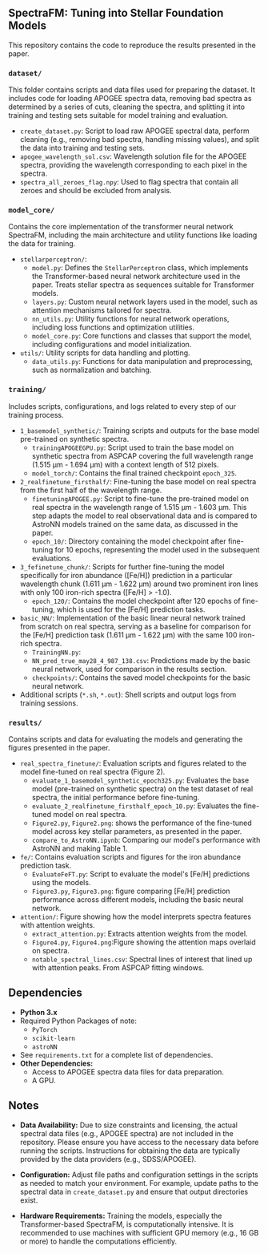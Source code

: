 ## SpectraFM: Tuning into Stellar Foundation Models

This repository contains the code to reproduce the results presented in the paper.


### `dataset/`

This folder contains scripts and data files used for preparing the dataset. It includes code for loading APOGEE spectra data, removing bad spectra as determined by a series of cuts, cleaning the spectra, and splitting it into training and testing sets suitable for model training and evaluation.

- `create_dataset.py`: Script to load raw APOGEE spectral data, perform cleaning (e.g., removing bad spectra, handling missing values), and split the data into training and testing sets.
- `apogee_wavelength_sol.csv`: Wavelength solution file for the APOGEE spectra, providing the wavelength corresponding to each pixel in the spectra.
- `spectra_all_zeroes_flag.npy`: Used to flag spectra that contain all zeroes and should be excluded from analysis.


### `model_core/`

Contains the core implementation of the transformer neural network SpectraFM, including the main architecture and utility functions like loading the data for training.

- `stellarperceptron/`:
  - `model.py`: Defines the `StellarPerceptron` class, which implements the Transformer-based neural network architecture used in the paper. Treats stellar spectra as sequences suitable for Transformer models.
  - `layers.py`: Custom neural network layers used in the model, such as attention mechanisms tailored for spectra.
  - `nn_utils.py`: Utility functions for neural network operations, including loss functions and optimization utilities.
  - `model_core.py`: Core functions and classes that support the model, including configurations and model initialization.
- `utils/`: Utility scripts for data handling and plotting.
  - `data_utils.py`: Functions for data manipulation and preprocessing, such as normalization and batching.

### `training/`

Includes scripts, configurations, and logs related to every step of our training process.

- `1_basemodel_synthetic/`: Training scripts and outputs for the base model pre-trained on synthetic spectra.
  - `trainingAPOGEEGPU.py`: Script used to train the base model on synthetic spectra from ASPCAP covering the full wavelength range (1.515 μm - 1.694 μm) with a context length of 512 pixels.
  - `model_torch/`: Contains the final trained checkpoint `epoch_325`.
- `2_realfinetune_firsthalf/`: Fine-tuning the base model on real spectra from the first half of the wavelength range.
  - `finetuningAPOGEE.py`: Script to fine-tune the pre-trained model on real spectra in the wavelength range of 1.515 μm - 1.603 μm. This step adapts the model to real observational data and is compared to AstroNN models trained on the same data, as discussed in the paper.
  - `epoch_10/`: Directory containing the model checkpoint after fine-tuning for 10 epochs, representing the model used in the subsequent evaluations.
- `3_fefinetune_chunk/`: Scripts for further fine-tuning the model specifically for iron abundance ([Fe/H]) prediction in a particular wavelength chunk (1.611 μm - 1.622 μm) around two prominent iron lines with only 100 iron-rich spectra ([Fe/H] > -1.0).
  - `epoch_120/`: Contains the model checkpoint after 120 epochs of fine-tuning, which is used for the [Fe/H] prediction tasks.
- `basic_NN/`: Implementation of the basic linear neural network trained from scratch on real spectra, serving as a baseline for comparison for the [Fe/H] prediction task (1.611 μm - 1.622 μm) with the same 100 iron-rich spectra.
  - `TrainingNN.py`:
  - `NN_pred_true_may28_4_987_138.csv`: Predictions made by the basic neural network, used for comparison in the results section.
  - `checkpoints/`: Contains the saved model checkpoints for the basic neural network.
- Additional scripts (`*.sh`, `*.out`): Shell scripts and output logs from training sessions.

### `results/`

Contains scripts and data for evaluating the models and generating the figures presented in the paper.

- `real_spectra_finetune/`: Evaluation scripts and figures related to the model fine-tuned on real spectra (Figure 2).
  - `evaluate_1_basemodel_synthetic_epoch325.py`: Evaluates the base model (pre-trained on synthetic spectra) on the test dataset of real spectra, the initial performance before fine-tuning.
  - `evaluate_2_realfinetune_firsthalf_epoch_10.py`: Evaluates the fine-tuned model on real spectra.
  - `Figure2.py`, `Figure2.png`: shows the performance of the fine-tuned model across key stellar parameters, as presented in the paper.
  - `compare_to_AstroNN.ipynb`: Comparing our model's performance with AstroNN and making Table 1.
- `fe/`: Contains evaluation scripts and figures for the iron abundance prediction task.
  - `EvaluateFeFT.py`: Script to evaluate the model's [Fe/H] predictions using the models.
  - `Figure3.py`, `Figure3.png`: figure comparing [Fe/H] prediction performance across different models, including the basic neural network.
- `attention/`: Figure showing how the model interprets spectra features with attention weights.
  - `extract_attention.py`: Extracts attention weights from the model.
  - `Figure4.py`, `Figure4.png`:Figure showing the attention maps overlaid on spectra.
  - `notable_spectral_lines.csv`: Spectral lines of interest that lined up with attention peaks. From ASPCAP fitting windows.

## Dependencies

- **Python 3.x**
- Required Python Packages of note:
  - `PyTorch`
  - `scikit-learn`
  - `astroNN`
- See `requirements.txt` for a complete list of dependencies.
- **Other Dependencies:**
  - Access to APOGEE spectra data files for data preparation.
  - A GPU.

## Notes

- **Data Availability:** Due to size constraints and licensing, the actual spectral data files (e.g., APOGEE spectra) are not included in the repository. Please ensure you have access to the necessary data before running the scripts. Instructions for obtaining the data are typically provided by the data providers (e.g., SDSS/APOGEE).

- **Configuration:** Adjust file paths and configuration settings in the scripts as needed to match your environment. For example, update paths to the spectral data in `create_dataset.py` and ensure that output directories exist.

- **Hardware Requirements:** Training the models, especially the Transformer-based SpectraFM, is computationally intensive. It is recommended to use machines with sufficient GPU memory (e.g., 16 GB or more) to handle the computations efficiently.